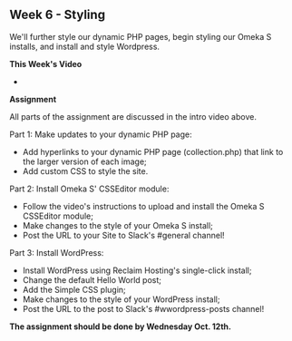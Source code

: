 ## Week 6 - Styling

We'll further style our dynamic PHP pages, begin styling our Omeka S installs, and install and style Wordpress.

**This Week's Video**

- 

**Assignment**

All parts of the assignment are discussed in the intro video above.

Part 1: Make updates to your dynamic PHP page:
- Add hyperlinks to your dynamic PHP page (collection.php) that link to the larger version of each image;
- Add custom CSS to style the site.

Part 2: Install Omeka S' CSSEditor module:
- Follow the video's instructions to upload and install the Omeka S CSSEditor module;
- Make changes to the style of your Omeka S install;
- Post the URL to your Site to Slack's #general channel!

Part 3: Install WordPress:
- Install WordPress using Reclaim Hosting's single-click install;
- Change the default Hello World post;
- Add the Simple CSS plugin;
- Make changes to the style of your WordPress install;
- Post the URL to the post to Slack's #wwordpress-posts channel!

**The assignment should be done by Wednesday Oct. 12th.**
